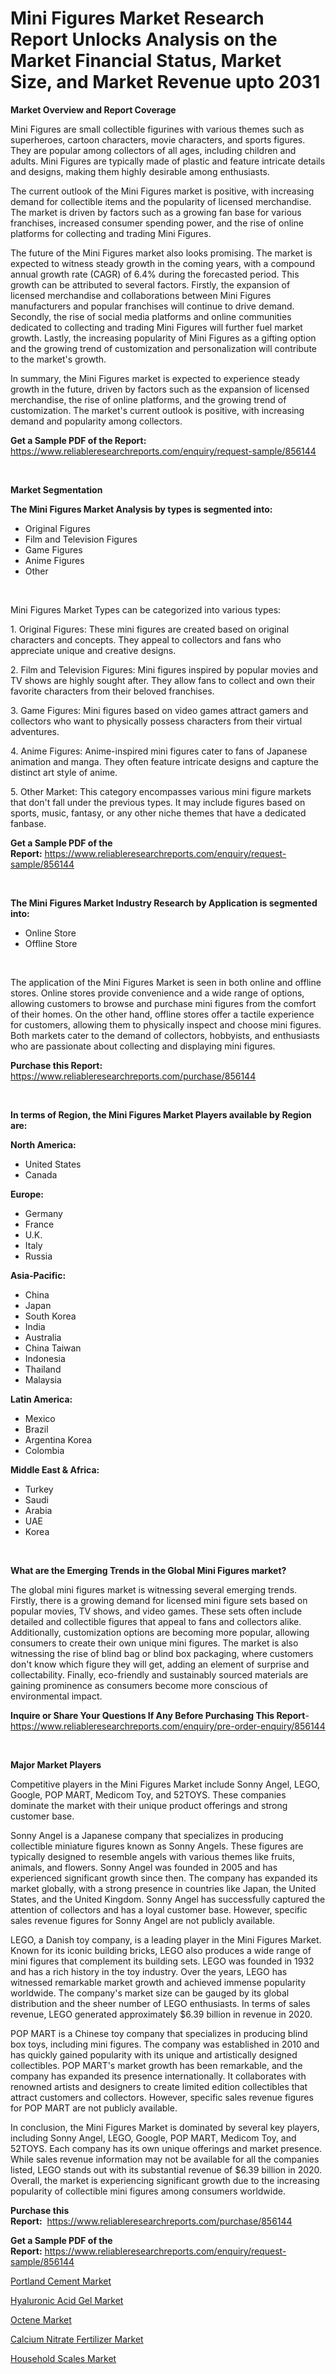 <p><h1>Mini Figures Market Research Report Unlocks Analysis on the Market Financial Status, Market Size, and Market Revenue upto 2031</h1></p><p><strong>Market Overview and Report Coverage</strong></p>
<p><p>Mini Figures are small collectible figurines with various themes such as superheroes, cartoon characters, movie characters, and sports figures. They are popular among collectors of all ages, including children and adults. Mini Figures are typically made of plastic and feature intricate details and designs, making them highly desirable among enthusiasts.</p><p>The current outlook of the Mini Figures market is positive, with increasing demand for collectible items and the popularity of licensed merchandise. The market is driven by factors such as a growing fan base for various franchises, increased consumer spending power, and the rise of online platforms for collecting and trading Mini Figures.</p><p>The future of the Mini Figures market also looks promising. The market is expected to witness steady growth in the coming years, with a compound annual growth rate (CAGR) of 6.4% during the forecasted period. This growth can be attributed to several factors. Firstly, the expansion of licensed merchandise and collaborations between Mini Figures manufacturers and popular franchises will continue to drive demand. Secondly, the rise of social media platforms and online communities dedicated to collecting and trading Mini Figures will further fuel market growth. Lastly, the increasing popularity of Mini Figures as a gifting option and the growing trend of customization and personalization will contribute to the market's growth.</p><p>In summary, the Mini Figures market is expected to experience steady growth in the future, driven by factors such as the expansion of licensed merchandise, the rise of online platforms, and the growing trend of customization. The market's current outlook is positive, with increasing demand and popularity among collectors.</p></p>
<p><strong>Get a Sample PDF of the Report:</strong> <a href="https://www.reliableresearchreports.com/enquiry/request-sample/856144">https://www.reliableresearchreports.com/enquiry/request-sample/856144</a></p>
<p>&nbsp;</p>
<p><strong>Market Segmentation</strong></p>
<p><strong>The Mini Figures Market Analysis by types is segmented into:</strong></p>
<p><ul><li>Original Figures</li><li>Film and Television Figures</li><li>Game Figures</li><li>Anime Figures</li><li>Other</li></ul></p>
<p>&nbsp;</p>
<p><p>Mini Figures Market Types can be categorized into various types:</p><p>1. Original Figures: These mini figures are created based on original characters and concepts. They appeal to collectors and fans who appreciate unique and creative designs.</p><p>2. Film and Television Figures: Mini figures inspired by popular movies and TV shows are highly sought after. They allow fans to collect and own their favorite characters from their beloved franchises.</p><p>3. Game Figures: Mini figures based on video games attract gamers and collectors who want to physically possess characters from their virtual adventures.</p><p>4. Anime Figures: Anime-inspired mini figures cater to fans of Japanese animation and manga. They often feature intricate designs and capture the distinct art style of anime.</p><p>5. Other Market: This category encompasses various mini figure markets that don't fall under the previous types. It may include figures based on sports, music, fantasy, or any other niche themes that have a dedicated fanbase.</p></p>
<p><strong>Get a Sample PDF of the Report:</strong>&nbsp;<a href="https://www.reliableresearchreports.com/enquiry/request-sample/856144">https://www.reliableresearchreports.com/enquiry/request-sample/856144</a></p>
<p>&nbsp;</p>
<p><strong>The Mini Figures Market Industry Research by Application is segmented into:</strong></p>
<p><ul><li>Online Store</li><li>Offline Store</li></ul></p>
<p>&nbsp;</p>
<p><p>The application of the Mini Figures Market is seen in both online and offline stores. Online stores provide convenience and a wide range of options, allowing customers to browse and purchase mini figures from the comfort of their homes. On the other hand, offline stores offer a tactile experience for customers, allowing them to physically inspect and choose mini figures. Both markets cater to the demand of collectors, hobbyists, and enthusiasts who are passionate about collecting and displaying mini figures.</p></p>
<p><strong>Purchase this Report:</strong>&nbsp; <a href="https://www.reliableresearchreports.com/purchase/856144">https://www.reliableresearchreports.com/purchase/856144</a></p>
<p>&nbsp;</p>
<p><strong>In terms of Region, the Mini Figures Market Players available by Region are:</strong></p>
<p>
    <p> <strong> North America: </strong>
        <ul>
            <li>United States</li>
            <li>Canada</li>
        </ul>
        </p> 
    <p> <strong> Europe: </strong>
        <ul>
            <li>Germany</li>
            <li>France</li>
            <li>U.K.</li>
            <li>Italy</li>
            <li>Russia</li>
        </ul>
        </p> 
    <p> <strong> Asia-Pacific: </strong>
        <ul>
            <li>China</li>
            <li>Japan</li>
            <li>South Korea</li>
            <li>India</li>
            <li>Australia</li>
            <li>China Taiwan</li>
            <li>Indonesia</li>
            <li>Thailand</li>
            <li>Malaysia</li>
        </ul>
        </p> 
    <p> <strong> Latin America: </strong>
        <ul>
            <li>Mexico</li>
            <li>Brazil</li>
            <li>Argentina Korea</li>
            <li>Colombia</li>
        </ul>
        </p> 
    <p> <strong> Middle East & Africa: </strong>
        <ul>
            <li>Turkey</li>
            <li>Saudi</li>
            <li>Arabia</li>
            <li>UAE</li>
            <li>Korea</li>
        </ul>
    </p>
    </p>
<p>&nbsp;</p>
<p><strong>What are the Emerging Trends in the Global Mini Figures market?</strong></p>
<p><p>The global mini figures market is witnessing several emerging trends. Firstly, there is a growing demand for licensed mini figure sets based on popular movies, TV shows, and video games. These sets often include detailed and collectible figures that appeal to fans and collectors alike. Additionally, customization options are becoming more popular, allowing consumers to create their own unique mini figures. The market is also witnessing the rise of blind bag or blind box packaging, where customers don't know which figure they will get, adding an element of surprise and collectability. Finally, eco-friendly and sustainably sourced materials are gaining prominence as consumers become more conscious of environmental impact.</p></p>
<p><strong>Inquire or Share Your Questions If Any Before Purchasing This Report</strong>- <a href="https://www.reliableresearchreports.com/enquiry/pre-order-enquiry/856144">https://www.reliableresearchreports.com/enquiry/pre-order-enquiry/856144</a></p>
<p>&nbsp;</p>
<p><strong>Major Market Players</strong></p>
<p><p>Competitive players in the Mini Figures Market include Sonny Angel, LEGO, Google, POP MART, Medicom Toy, and 52TOYS. These companies dominate the market with their unique product offerings and strong customer base.</p><p>Sonny Angel is a Japanese company that specializes in producing collectible miniature figures known as Sonny Angels. These figures are typically designed to resemble angels with various themes like fruits, animals, and flowers. Sonny Angel was founded in 2005 and has experienced significant growth since then. The company has expanded its market globally, with a strong presence in countries like Japan, the United States, and the United Kingdom. Sonny Angel has successfully captured the attention of collectors and has a loyal customer base. However, specific sales revenue figures for Sonny Angel are not publicly available.</p><p>LEGO, a Danish toy company, is a leading player in the Mini Figures Market. Known for its iconic building bricks, LEGO also produces a wide range of mini figures that complement its building sets. LEGO was founded in 1932 and has a rich history in the toy industry. Over the years, LEGO has witnessed remarkable market growth and achieved immense popularity worldwide. The company's market size can be gauged by its global distribution and the sheer number of LEGO enthusiasts. In terms of sales revenue, LEGO generated approximately $6.39 billion in revenue in 2020.</p><p>POP MART is a Chinese toy company that specializes in producing blind box toys, including mini figures. The company was established in 2010 and has quickly gained popularity with its unique and artistically designed collectibles. POP MART's market growth has been remarkable, and the company has expanded its presence internationally. It collaborates with renowned artists and designers to create limited edition collectibles that attract customers and collectors. However, specific sales revenue figures for POP MART are not publicly available.</p><p>In conclusion, the Mini Figures Market is dominated by several key players, including Sonny Angel, LEGO, Google, POP MART, Medicom Toy, and 52TOYS. Each company has its own unique offerings and market presence. While sales revenue information may not be available for all the companies listed, LEGO stands out with its substantial revenue of $6.39 billion in 2020. Overall, the market is experiencing significant growth due to the increasing popularity of collectible mini figures among consumers worldwide.</p></p>
<p><strong>Purchase this Report:</strong>&nbsp;&nbsp;<a href="https://www.reliableresearchreports.com/purchase/856144">https://www.reliableresearchreports.com/purchase/856144</a></p>
<p></p>
<p><strong>Get a Sample PDF of the Report:</strong>&nbsp;<a href="https://www.reliableresearchreports.com/enquiry/request-sample/856144">https://www.reliableresearchreports.com/enquiry/request-sample/856144</a></p>
<p><p><a href="https://www.linkedin.com/pulse/portland-cement-market-size-growth-forecast-from-2023-1h7xe/">Portland Cement Market</a></p><p><a href="https://github.com/RickHolmes3/Market-Research-Report-List-2/blob/main/hyaluronic-acid-gel-market.md">Hyaluronic Acid Gel Market</a></p><p><a href="https://www.linkedin.com/pulse/octene-market-research-report-unlocks-analysis-financial-v6xsc/">Octene Market</a></p><p><a href="https://www.linkedin.com/pulse/calcium-nitrate-fertilizer-market-size-2023-2030-global-p7y9c/">Calcium Nitrate Fertilizer Market</a></p><p><a href="https://github.com/GroverBarry/Market-Research-Report-List-2/blob/main/household-scales-market.md">Household Scales Market</a></p></p>